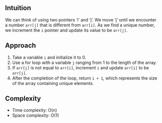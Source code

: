 ## Intuition
We can think of using two pointers ‘i’ and ‘j’. We move ‘j’ until we encounter a number `arr[j]` that is different from `arr[i]`. As we find a unique number, we increment the `i` pointer and update its value to be `arr[j]`.

## Approach
1. Take a variable `i` and initialize it to 0.
2. Use a for loop with a variable `j` ranging from 1 to the length of the array.
3. If `arr[j]` is not equal to `arr[i]`, increment `i` and update `arr[i]` to be `arr[j]`.
4. After the completion of the loop, return `i + 1`, which represents the size of the array containing unique elements.

## Complexity
- Time complexity: O(n)
- Space complexity: O(1)
